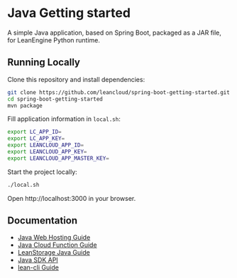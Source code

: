 # Java Getting started

A simple Java application, based on Spring Boot, packaged as a JAR file, for LeanEngine Python runtime.

## Running Locally

Clone this repository and install dependencies:

```sh
git clone https://github.com/leancloud/spring-boot-getting-started.git
cd spring-boot-getting-started
mvn package
```

Fill application information in `local.sh`:

```sh
export LC_APP_ID=
export LC_APP_KEY=
export LEANCLOUD_APP_ID=
export LEANCLOUD_APP_KEY=
export LEANCLOUD_APP_MASTER_KEY=
```

Start the project locally:

```sh
./local.sh
```

Open http://localhost:3000 in your browser.

## Documentation

- [Java Web Hosting Guide](https://docs.leancloud.app/leanengine_webhosting_guide-java.html)
- [Java Cloud Function Guide](https://docs.leancloud.app/leanengine_cloudfunction_guide-java.html)
- [LeanStorage Java Guide](https://docs.leancloud.app/leanstorage_guide-java.html)
- [Java SDK API](https://leancloud.cn/api-docs/android/index.html)
- [lean-cli Guide](https://docs.leancloud.app/leanengine_cli.html)
